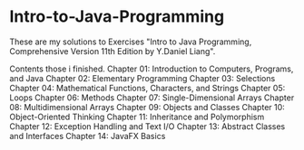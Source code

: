 # Intro-to-Java-Programming
These are my solutions to Exercises "Intro to Java Programming, Comprehensive Version 11th Edition by Y.Daniel Liang".

Contents those i finished.
Chapter 01: Introduction to Computers, Programs, and Java 
Chapter 02: Elementary Programming 
Chapter 03: Selections 
Chapter 04: Mathematical Functions, Characters, and Strings 
Chapter 05: Loops 
Chapter 06: Methods 
Chapter 07: Single-Dimensional Arrays
Chapter 08: Multidimensional Arrays 
Chapter 09: Objects and Classes 
Chapter 10: Object-Oriented Thinking
Chapter 11: Inheritance and Polymorphism 
Chapter 12: Exception Handling and Text I/O
Chapter 13: Abstract Classes and Interfaces
Chapter 14: JavaFX Basics 

